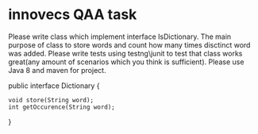 # innovecs QAA task

Please write class which implement interface IsDictionary. The main purpose of class to store words and count how many times disctinct word was added. Please write tests using testng\junit to test that class works great(any amount of scenarios which you think is sufficient). Please use Java 8 and maven for project.

public interface Dictionary {

    void store(String word);
    int getOccurence(String word);
}